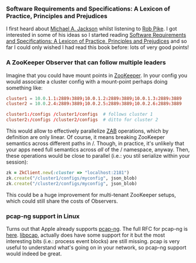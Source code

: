 ### Software Requirements and Specifications: A Lexicon of Practice, Principles and Prejudices

I first heard about <a href="http://en.wikipedia.org/wiki/Michael_A._Jackson" target="_blank">Michael A. Jackson</a> whilst listening to <a href="http://en.wikipedia.org/wiki/Rob_Pike" target="_blank">Rob Pike</a>. I got interested in some of his ideas so I started reading <a href="http://www.amazon.com/Software-Requirements-Specifications-Principles-Prejudices/dp/0201877120" target="_blank">Software Requirements and Specifications: A Lexicon of Practice, Principles and Prejudices</a> and so far I could only wished I had read this book before: lots of very good points!

### A ZooKeeper Observer that can follow multiple leaders

Imagine that you could have mount points in [ZooKeeper](http://zookeeper.apache.org/). In your config you would associate a cluster config with a mount-point perhaps doing something like:


```conf
cluster1 = 10.0.1.1:2889:3889;10.0.1.2:2889:3889;10.0.1.3:2889:3889
cluster2 = 10.0.2.4:2889:3889;10.0.2.5:2889:3889;10.0.2.6:2889:3889

cluster1:/configs /cluster1/configs  # follows cluster 1
cluster2:/configs /cluster2/configs  # ditto for cluster 2
```


This would allow to effectively parallelize [ZAB](http://www.tcs.hut.fi/Studies/T-79.5001/reports/2012-deSouzaMedeiros.pdf) operations, which by definition are only linear. Of course, it means breaking ZooKeeper semantics across different paths in /. Though, in practice, it's unlikely that your apps need full semantics across *all* of the / namespace, anyway. Then, these operations would be close to parallel (i.e.: you stil serialize within your session):


```ruby
zk = ZkClient.new(:cluster => "localhost:2181")
zk.create("/cluster1/configs/myconfig", json_blob)
zk.create("/cluster2/configs/myconfig", json_blob)
```

This could be a huge improvement for multi-tenant ZooKeeper setups, which could still share the costs of Observers.

### pcap-ng support in Linux

Turns out that Apple already supports <a href="http://www.opensource.apple.com/source/libpcap/libpcap-42/libpcap/pcapng.c?txt" target="_blank">pcap-ng</a>. The full RFC for pcap-ng is <a href="http://www.winpcap.org/ntar/draft/PCAP-DumpFileFormat.html" target="_blank">here</a>. <a href="http://www.tcpdump.org/" target="_blank">libpcap</a>, actually does have some support for it but the most interesting bits (i.e.: process event blocks) are still missing. pcap is very useful to understand what's going on in your network, so pcap-ng support would indeed be great.
